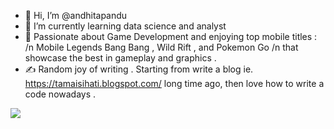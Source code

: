 - 👋 Hi, I’m @andhitapandu
- 🌱 I’m currently learning data science and analyst
- 💬 Passionate about Game Development and enjoying top mobile titles : /n Mobile Legends Bang Bang , Wild Rift , and Pokemon Go /n that showcase the best in gameplay and graphics .
- ✍️ Random joy of writing . Starting from write a blog ie. https://tamaisihati.blogspot.com/ long time ago, then love how to write a code nowadays .
<!---
andhitapandu/andhitapandu is a ✨ special ✨ repository because its `README.md` (this file) appears on your GitHub profile.
You can click the Preview link to take a look at your changes.
--->
![](https://github-readme-stats.vercel.app/api/top-langs/?username=andhitapandu&theme=dark&hide_border=false&include_all_commits=false&count_private=false&layout=compact)

